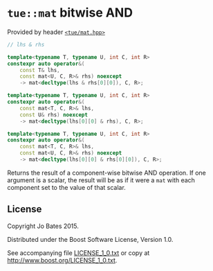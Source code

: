`tue::mat` bitwise AND
======================
Provided by header [`<tue/mat.hpp>`](../../headers/mat.md)

```c++
// lhs & rhs

template<typename T, typename U, int C, int R>
constexpr auto operator&(
    const T& lhs,
	const mat<U, C, R>& rhs) noexcept
    -> mat<decltype(lhs & rhs[0][0]), C, R>;

template<typename T, typename U, int C, int R>
constexpr auto operator&(
    const mat<T, C, R>& lhs,
	const U& rhs) noexcept
    -> mat<decltype(lhs[0][0] & rhs), C, R>;

template<typename T, typename U, int C, int R>
constexpr auto operator&(
    const mat<T, C, R>& lhs,
	const mat<U, C, R>& rhs) noexcept
    -> mat<decltype(lhs[0][0] & rhs[0][0]), C, R>;
```

Returns the result of a component-wise bitwise AND operation. If one argument is
a scalar, the result will be as if it were a `mat` with each component set to
the value of that scalar.

License
-------
Copyright Jo Bates 2015.

Distributed under the Boost Software License, Version 1.0.

See accompanying file [LICENSE_1_0.txt](../../../LICENSE_1_0.txt) or copy at
http://www.boost.org/LICENSE_1_0.txt.
